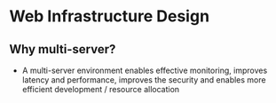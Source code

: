 # Web Infrastructure Design
## Why multi-server?
- A multi-server environment enables effective monitoring, improves latency and performance, improves the security and enables more efficient development / resource allocation

